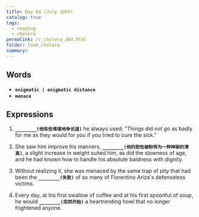 ```yaml
---
title: Day 64 (July 10th)
catalog: true
tags: 
  - reading
  - cholera
permalink: /r_cholera_d64.html
folder: love_cholera
summary: 
---
```


## Words

-   <b data-toggle="tooltip" data-original-title="{{site.data.glossary.aenigmatic}}">`enigmatic | enigmatic distance`</b>
-   <b data-toggle="tooltip" data-original-title="{{site.data.glossary.menace}}">`menace`</b>



## Expressions

1.  <b data-toggle="tooltip" data-original-title="{{site.data.answers.64_a}}">`________(他有些难堪地争论道)`</b> he always used: "Things did not go as badly for me as they would for you if you tried to cure the sick."

2.  She saw him improve his manners, <b data-toggle="tooltip" data-original-title="{{site.data.answers.64_b}}">`________(他的胆怯被粉饰为一种神秘的清高)`</b>, a slight increase in weight suited him, as did the slowness of age, and he had known how to handle his absolute baldness with dignity.

3.  Without realizing it, she was menaced by the same trap of pity that had been the <b data-toggle="tooltip" data-original-title="{{site.data.answers.64_c}}">`________(失败)`</b> of so many of Florentino Ariza's defenseless victims.

4.  Every day, at his first swallow of coffee and at his first spoonful of soup, he would <b data-toggle="tooltip" data-original-title="{{site.data.answers.64_d}}">`________(突然开始)`</b> a heartrending howl that no longer frightened anyone.